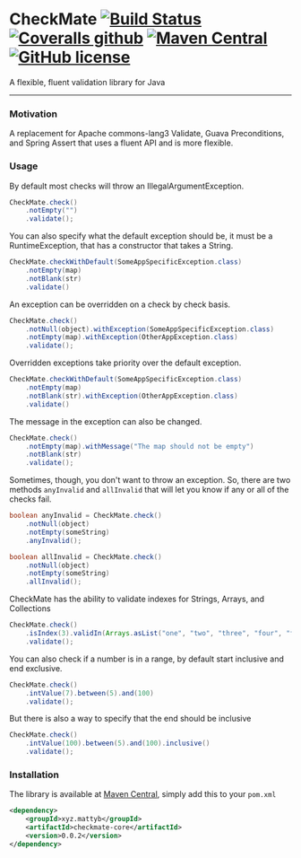 # CheckMate [![Build Status](https://travis-ci.org/mattyb678/checkmate.svg?branch=master)](https://travis-ci.org/mattyb678/checkmate) [![Coveralls github](https://img.shields.io/coveralls/github/mattyb678/checkmate.svg)](https://coveralls.io/github/mattyb678/checkmate) [![Maven Central](https://img.shields.io/maven-central/v/xyz.mattyb/checkmate-core.svg)](https://github.com/mattyb678/checkmate) [![GitHub license](https://img.shields.io/github/license/mattyb678/checkmate.svg)](https://github.com/mattyb678/checkmate/blob/master/LICENSE)

A flexible, fluent validation library for Java

---

### Motivation
A replacement for Apache commons-lang3 Validate, Guava Preconditions, and Spring Assert that uses a fluent API and is more flexible.

### Usage
By default most checks will throw an IllegalArgumentException. 
```java
CheckMate.check()
    .notEmpty("")
    .validate();
```
You can also specify what the default exception should be, it must be a RuntimeException, that has a constructor that takes a String.
```java
CheckMate.checkWithDefault(SomeAppSpecificException.class)
    .notEmpty(map)
    .notBlank(str)
    .validate()
```
An exception can be overridden on a check by check basis.
```java
CheckMate.check()
    .notNull(object).withException(SomeAppSpecificException.class)
    .notEmpty(map).withException(OtherAppException.class)
    .validate();
```
Overridden exceptions take priority over the default exception.
```java
CheckMate.checkWithDefault(SomeAppSpecificException.class)
    .notEmpty(map)
    .notBlank(str).withException(OtherAppException.class)
    .validate()
```
The message in the exception can also be changed.
```java
CheckMate.check()
    .notEmpty(map).withMessage("The map should not be empty")
    .notBlank(str)
    .validate();
```
Sometimes, though, you don't want to throw an exception.
So, there are two methods `anyInvalid` and `allInvalid` that will let you know if any or all of the checks fail. 
```java
boolean anyInvalid = CheckMate.check()
    .notNull(object)
    .notEmpty(someString)
    .anyInvalid();
```
```java
boolean allInvalid = CheckMate.check()
    .notNull(object)
    .notEmpty(someString)
    .allInvalid();
```

CheckMate has the ability to validate indexes for Strings, Arrays, and Collections
```java
CheckMate.check()
    .isIndex(3).validIn(Arrays.asList("one", "two", "three", "four", "five", "six"))
    .validate();
```

You can also check if a number is in a range, by default start inclusive and end exclusive.
```java
CheckMate.check()
    .intValue(7).between(5).and(100)
    .validate();
```

But there is also a way to specify that the end should be inclusive
```java
CheckMate.check()
    .intValue(100).between(5).and(100).inclusive()
    .validate();
```

### Installation
The library is available at [Maven Central](https://search.maven.org/#search%7Cga%7C1%7Ca%3A%22checkmate-core%22), simply add this to your `pom.xml`
```xml
<dependency>
    <groupId>xyz.mattyb</groupId>
    <artifactId>checkmate-core</artifactId>
    <version>0.0.2</version>
</dependency>
```
